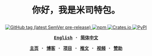 <h1 align="center">
<samp>

你好，我是米司特包。

</samp>
</h1>

<p align="center">
  <a href="https://pkg.go.dev/github.com/misitebao/misitebao/cmd/misitebao">
    <img alt="GitHub tag (latest SemVer pre-release)" src="https://img.shields.io/github/v/tag/misitebao/misitebao?include_prereleases&label=pkg.go.dev"/>
  </a>
  <a href="https://www.npmjs.com/package/misitebao">
    <img alt="npm" src="https://img.shields.io/npm/v/misitebao"/>
  </a>
  <a href="https://crates.io/crates/misitebao">
    <img alt="Crates.io" src="https://img.shields.io/crates/v/misitebao"/>
  </a>
  <a href="https://pypi.org/project/misitebao/">
    <img alt="PyPI" src="https://img.shields.io/pypi/v/misitebao"/>
  </a>
</p>

<div align="center">
<strong>
<samp>

[English](README.md) · [简体中文](README.zh-Hans.md)

</samp>
</strong>
</div>

<div align="center">
<strong>
<samp>

<a href="https://misitebao.com">主页</a> ·
<a href="https://blog.misitebao.com">博客</a> ·
<a href="https://misitebao.com/projects">项目</a> ·
<a href="https://twitter.com/misitebao">推文</a> ·
<a href="https://misitebao.com/videos">视频</a> ·
<a href="https://misitebao.com/sponsors">赞助</a>

</samp>
</strong>
</div>
